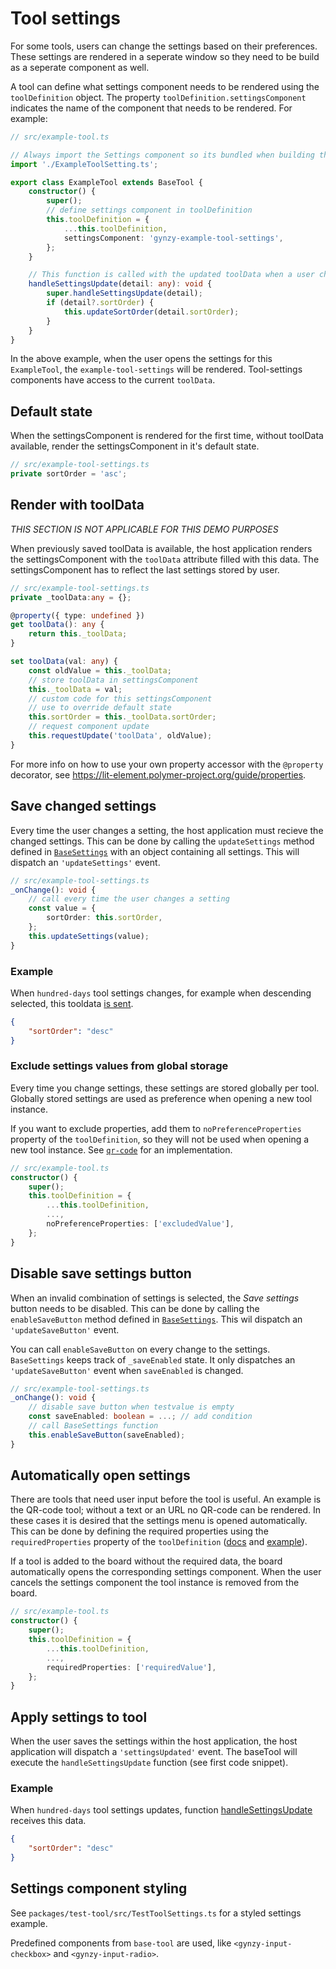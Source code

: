 # Tool settings

For some tools, users can change the settings based on their preferences. These settings are rendered in a seperate window so they need to be build as a seperate component as well.

A tool can define what settings component needs to be rendered using the `toolDefinition` object. The property `toolDefinition.settingsComponent` indicates the name of the component that needs to be rendered. For example:

```typescript
// src/example-tool.ts

// Always import the Settings component so its bundled when building the package
import './ExampleToolSetting.ts';

export class ExampleTool extends BaseTool {
	constructor() {
		super();
		// define settings component in toolDefinition
		this.toolDefinition = {
			...this.toolDefinition,
			settingsComponent: 'gynzy-example-tool-settings',
		};
	}

	// This function is called with the updated toolData when a user changes settings for this tool
	handleSettingsUpdate(detail: any): void {
		super.handleSettingsUpdate(detail);
		if (detail?.sortOrder) {
			this.updateSortOrder(detail.sortOrder);
		}
	}
}
```

In the above example, when the user opens the settings for this `ExampleTool`, the `example-tool-settings` will be rendered. Tool-settings components have access to the current `toolData`.

## Default state

When the settingsComponent is rendered for the first time, without toolData available, render the settingsComponent in it's default state.

```typescript
// src/example-tool-settings.ts
private sortOrder = 'asc';
```

## Render with toolData

_THIS SECTION IS NOT APPLICABLE FOR THIS DEMO PURPOSES_

When previously saved toolData is available, the host application renders the settingsComponent with the `toolData` attribute filled with this data. The settingsComponent has to reflect the last settings stored by user.

```typescript
// src/example-tool-settings.ts
private _toolData:any = {};

@property({ type: undefined })
get toolData(): any {
	return this._toolData;
}

set toolData(val: any) {
	const oldValue = this._toolData;
	// store toolData in settingsComponent
	this._toolData = val;
	// custom code for this settingsComponent
	// use to override default state
	this.sortOrder = this._toolData.sortOrder;
	// request component update
	this.requestUpdate('toolData', oldValue);
}
```

For more info on how to use your own property accessor with the `@property` decorator, see https://lit-element.polymer-project.org/guide/properties.

## Save changed settings

Every time the user changes a setting, the host application must recieve the changed settings. This can be done by calling the `updateSettings` method defined in [`BaseSettings`](../packages/base-tool/src/BaseSettings.ts) with an object containing all settings. This will dispatch an `'updateSettings'` event.

```typescript
// src/example-tool-settings.ts
_onChange(): void {
	// call every time the user changes a setting
	const value = {
		sortOrder: this.sortOrder,
	};
	this.updateSettings(value);
}
```

### Example

When `hundred-days` tool settings changes, for example when descending selected, this tooldata [is sent](../packages/hundred-days/src/HundredDaysSettings.ts#L93-L101).

```json
{
	"sortOrder": "desc"
}
```

### Exclude settings values from global storage

Every time you change settings, these settings are stored globally per tool. Globally stored settings are used as preference when opening a new tool instance.

If you want to exclude properties, add them to `noPreferenceProperties` property of the `toolDefinition`, so they will not be used when opening a new tool instance. See [`qr-code`](../packages/qr-code/src/QrCode.ts) for an implementation.

```typescript
// src/example-tool.ts
constructor() {
	super();
	this.toolDefinition = {
		...this.toolDefinition,
		...,
		noPreferenceProperties: ['excludedValue'],
	};
}
```

## Disable save settings button

When an invalid combination of settings is selected, the _Save settings_ button needs to be disabled. This can be done by calling the `enableSaveButton` method defined in [`BaseSettings`](../packages/base-tool/src/BaseSettings.ts). This wil dispatch an `'updateSaveButton'` event.

You can call `enableSaveButton` on every change to the settings. `BaseSettings` keeps track of `_saveEnabled` state. It only dispatches an `'updateSaveButton'` event when `saveEnabled` is changed.

```typescript
// src/example-tool-settings.ts
_onChange(): void {
	// disable save button when testvalue is empty
	const saveEnabled: boolean = ...; // add condition
	// call BaseSettings function
	this.enableSaveButton(saveEnabled);
}
```

## Automatically open settings

There are tools that need user input before the tool is useful. An example is the QR-code tool; without a text or an URL no QR-code can be rendered. In these cases it is desired that the settings menu is opened automatically. This can be done by defining the required properties using the `requiredProperties` property of the `toolDefinition` ([docs](../getting-started.md#tool-configuration) and [example](../packages/qr-code/src/QrCode.ts)).

If a tool is added to the board without the required data, the board automatically opens the corresponding settings component. When the user cancels the settings component the tool instance is removed from the board.

```typescript
// src/example-tool.ts
constructor() {
	super();
	this.toolDefinition = {
		...this.toolDefinition,
		...,
		requiredProperties: ['requiredValue'],
	};
}
```

## Apply settings to tool

When the user saves the settings within the host application, the host application will dispatch a `'settingsUpdated'` event. The baseTool will execute the `handleSettingsUpdate` function (see first code snippet).

### Example

When `hundred-days` tool settings updates, function [handleSettingsUpdate](../packages/hundred-days/src/HundredDays.ts#L94-L103) receives this data.

```json
{
	"sortOrder": "desc"
}
```

## Settings component styling

See `packages/test-tool/src/TestToolSettings.ts` for a styled settings example.

Predefined components from `base-tool` are used, like `<gynzy-input-checkbox>` and `<gynzy-input-radio>`.
